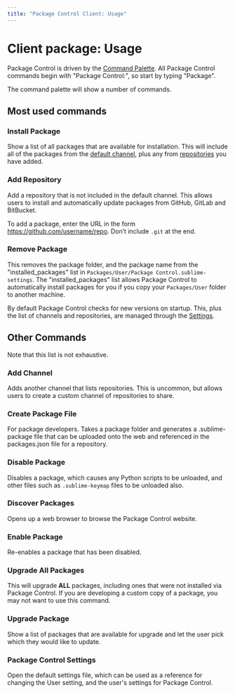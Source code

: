 ```yaml
---
title: "Package Control Client: Usage"
---
```


<!-- Originals: -->
<!-- https://packagecontrol.io/docs/usage -->
<!-- https://github.com/wbond/packagecontrol.io/blob/master/app/html/docs/usage.html -->


# Client package: Usage

Package Control is driven by the [Command Palette][cmnd]. All Package Control commands begin with "Package Control:", so start by typing "Package".

[cmnd]: command_palette.html#how-to-use-the-command-palette

The command palette will show a number of commands.

## Most used commands

### Install Package

Show a list of all packages that are available for installation.
This will include all of the packages from the [default channel][channel],
plus any from [repositories][repos] you have added.

[channel]: https://github.com/wbond/package_control_channel
[repos]: pc_repository.html


### Add Repository

Add a repository that is not included in the default channel.
This allows users to install and automatically update packages
from GitHub, GitLab and BitBucket.

To add a package,
enter the URL in the form https://github.com/username/repo.
Don’t include `.git` at the end.


### Remove Package

This removes the package folder,
and the package name from the "installed_packages" list
in `Packages/User/Package Control.sublime-settings`.
The "installed_packages" list allows Package Control
to automatically install packages for you
if you copy your `Packages/User` folder to another machine.

By default Package Control checks for new versions on startup.
This, plus the list of channels and repositories,
are managed through the [Settings][settings].

[settings]: #package-control-settings


## Other Commands

Note that this list is not exhaustive.


### Add Channel

Adds another channel that lists repositories.
This is uncommon, but allows users to create
a custom channel of repositories to share.


### Create Package File

For package developers.
Takes a package folder and generates a .sublime-package file
that can be uploaded onto the web
and referenced in the packages.json file for a repository.


### Disable Package

Disables a package,
which causes any Python scripts to be unloaded,
and other files such as `.sublime-keymap` files to be unloaded also.


### Discover Packages

Opens up a web browser to browse the Package Control website.


### Enable Package

Re-enables a package that has been disabled.


### Upgrade All Packages

This will upgrade **ALL** packages,
including ones that were not installed via Package Control.
If you are developing a custom copy of a package,
you may not want to use this command.


### Upgrade Package

Show a list of packages that are available for upgrade
and let the user pick which they would like to update.


### Package Control Settings

Open the default settings file,
which can be used as a reference for changing the User setting,
and the user's settings for Package Control.
